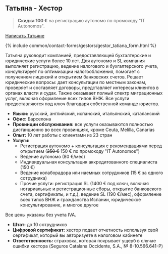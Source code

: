 <span id="татьяна-б" class="legacy-anchor"></span>
<span id="татьяна-б---хестор" class="legacy-anchor"></span>
## Татьяна - Хестор

> **Скидка 100 €** на регистрацию аутономо по промокоду "IT Autonomos".

<a href="#" class="btn-contact-specialist" onclick="contactGestorTatiana(); return false;">Написать Татьяне</a>

{% include common/contact-forms/gestors/gestor_tatiana_form.html %}

Татьяна руководит компанией, предоставляющей бухгалтерские и юридические услуги более 10 лет. Для аутономо и SL
компания выполняет регистрацию, ведение налогового и бухгалтерского учета, консультирует по оптимизации
налогообложения, помогает с получением лицензий и открытием банковских счетов. Решает юридические вопросы:
дает консультации по местным законам, проверяет и составляет договоры, представляет интересы клиентов в органах власти и
судах. Также оказывает полный спектр миграционных услуг, включая оформление всех типов ВНЖ. Все услуги
предоставляются под ключ благодаря собственной команде юристов.

- **Языки:** русский, английский, испанский, итальянский, каталанский
- **Офис:** Барселона
- **Провинции обслуживания:** все услуги оказываются полностью дистанционно во всех провинциях, кроме Ceuta, Melilla,
  Canarias
- **Опыт:** 10 лет работы с клиентами из 23 стран
- **Услуги:**
    - Регистрация аутономо + консультация с рекомендациями перед открытием (<s>250 €</s> 150 € по промокоду "IT
      Autonomos")
    - Ведение аутономо (80 €/мес)
    - Индивидуальная консультация аккредитованного специалиста (150 €)
    - Ведение колаборадора или наемных сотрудников (15 € за одного сотрудника)
    - Прочие услуги: регистрация SL (1400 € под ключ, включая нотариальные и регистрационные сборы, открытие банковского
      счета, сертификаты, и т.д.), ведение SL (190 €/мес), оформление всех типов ВНЖ и гражданства Испании, юридическое
      консультирование, и многое другое

Все цены указаны без учета IVA.

- **Штат:** до 10 сотрудников
- **Цифровой сертификат:** хестор подает отчетность используя свой сертификат, который вы авторизуете в налоговом кабинете
- **Ответственность:** страховка, которая покрывает ущерб в случае ошибки хестора (Seguros Catalana Occidente, S.A., № 8-10.566.641-P)
